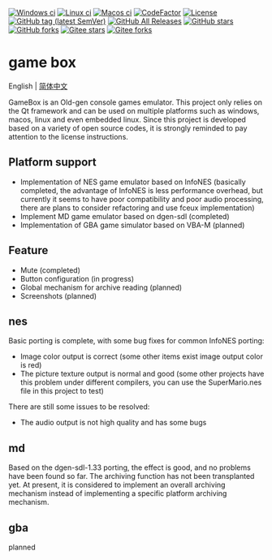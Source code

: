 [![Windows ci](https://img.shields.io/github/workflow/status/qqxiaoming/game_box/windows?style=flat-square&logo=windows)](https://github.com/QQxiaoming/game_box/actions/workflows/windows.yml)
[![Linux ci](https://img.shields.io/github/workflow/status/qqxiaoming/game_box/linux?style=flat-square&logo=linux)](https://github.com/QQxiaoming/game_box/actions/workflows/linux.yml)
[![Macos ci](https://img.shields.io/github/workflow/status/qqxiaoming/game_box/macos?style=flat-square&logo=apple)](https://github.com/QQxiaoming/game_box/actions/workflows/macos.yml)
[![CodeFactor](https://www.codefactor.io/repository/github/qqxiaoming/game_box/badge)](https://www.codefactor.io/repository/github/qqxiaoming/game_box)
[![License](https://img.shields.io/github/license/qqxiaoming/game_box.svg?colorB=f48041&style=flat-square)](https://github.com/QQxiaoming/game_box)
[![GitHub tag (latest SemVer)](https://img.shields.io/github/tag/QQxiaoming/game_box.svg)](https://github.com/QQxiaoming/game_box/releases)
[![GitHub All Releases](https://img.shields.io/github/downloads/QQxiaoming/game_box/total.svg)](https://github.com/QQxiaoming/game_box/releases)
[![GitHub stars](https://img.shields.io/github/stars/QQxiaoming/game_box.svg)](https://github.com/QQxiaoming/game_box)
[![GitHub forks](https://img.shields.io/github/forks/QQxiaoming/game_box.svg)](https://github.com/QQxiaoming/game_box)
[![Gitee stars](https://gitee.com/QQxiaoming/game_box/badge/star.svg?theme=dark)](https://gitee.com/QQxiaoming/game_box)
[![Gitee forks](https://gitee.com/QQxiaoming/game_box/badge/fork.svg?theme=dark)](https://gitee.com/QQxiaoming/game_box)

# game box

English | [简体中文](./README_zh_CN.md)

GameBox is an Old-gen console games emulator. This project only relies on the Qt framework and can be used on multiple platforms such as windows, macos, linux and even embedded linux. Since this project is developed based on a variety of open source codes, it is strongly reminded to pay attention to the license instructions.

## Platform support

- Implementation of NES game emulator based on InfoNES (basically completed, the advantage of InfoNES is less performance overhead, but currently it seems to have poor compatibility and poor audio processing, there are plans to consider refactoring and use fceux implementation)
- Implement MD game emulator based on dgen-sdl (completed)
- Implementation of GBA game simulator based on VBA-M (planned)

## Feature

- Mute (completed)
- Button configuration (in progress)
- Global mechanism for archive reading (planned)
- Screenshots (planned)

## nes

Basic porting is complete, with some bug fixes for common InfoNES porting:

- Image color output is correct (some other items exist image output color is red)
- The picture texture output is normal and good (some other projects have this problem under different compilers, you can use the SuperMario.nes file in this project to test)

There are still some issues to be resolved:

- The audio output is not high quality and has some bugs

## md

Based on the dgen-sdl-1.33 porting, the effect is good, and no problems have been found so far. The archiving function has not been transplanted yet. At present, it is considered to implement an overall archiving mechanism instead of implementing a specific platform archiving mechanism.

## gba

planned
